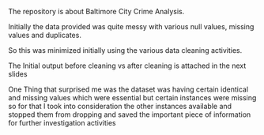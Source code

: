 The repository is about Baltimore City Crime Analysis.

Initially the data provided was quite messy with various null values, missing values and duplicates.

So this was minimized initially using the various data cleaning activities.

The Initial output before cleaning vs after cleaning is attached in the next slides

One Thing that surprised me was the dataset was having certain identical and missing values which were essential but certain instances were missing so for that I took into consideration the other instances available and stopped them from dropping and saved the important piece of information for further investigation activities
